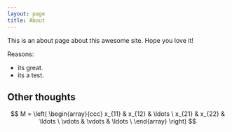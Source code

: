 ```yaml
---
layout: page
title: About
---
```


This is an about page about this awesome site.
Hope you love it!

Reasons:
- its great.
- its a test.

## Other thoughts

$$ M = \left( \begin{array}{ccc} x_{11} & x_{12} & \ldots \ x_{21} & x_{22} & \ldots \ \vdots & \vdots & \ldots \ \end{array} \right) $$
